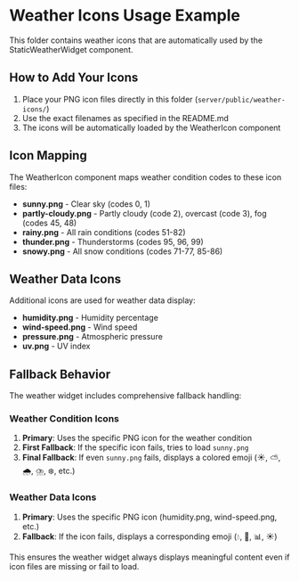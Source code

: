# Weather Icons Usage Example

This folder contains weather icons that are automatically used by the StaticWeatherWidget component.

## How to Add Your Icons

1. Place your PNG icon files directly in this folder (`server/public/weather-icons/`)
2. Use the exact filenames as specified in the README.md
3. The icons will be automatically loaded by the WeatherIcon component

## Icon Mapping

The WeatherIcon component maps weather condition codes to these icon files:

- **sunny.png** - Clear sky (codes 0, 1)
- **partly-cloudy.png** - Partly cloudy (code 2), overcast (code 3), fog (codes 45, 48)
- **rainy.png** - All rain conditions (codes 51-82)
- **thunder.png** - Thunderstorms (codes 95, 96, 99)
- **snowy.png** - All snow conditions (codes 71-77, 85-86)

## Weather Data Icons

Additional icons are used for weather data display:

- **humidity.png** - Humidity percentage
- **wind-speed.png** - Wind speed
- **pressure.png** - Atmospheric pressure
- **uv.png** - UV index

## Fallback Behavior

The weather widget includes comprehensive fallback handling:

### Weather Condition Icons
1. **Primary**: Uses the specific PNG icon for the weather condition
2. **First Fallback**: If the specific icon fails, tries to load `sunny.png`
3. **Final Fallback**: If even `sunny.png` fails, displays a colored emoji (☀️, ⛅, 🌧️, ⛈️, ❄️, etc.)

### Weather Data Icons
1. **Primary**: Uses the specific PNG icon (humidity.png, wind-speed.png, etc.)
2. **Fallback**: If the icon fails, displays a corresponding emoji (💧, 💨, 📊, ☀️)

This ensures the weather widget always displays meaningful content even if icon files are missing or fail to load.

